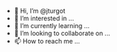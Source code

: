 - 👋 Hi, I’m @jturgot
- 👀 I’m interested in ...
- 🌱 I’m currently learning ...
- 💞️ I’m looking to collaborate on ...
- 📫 How to reach me ...

<!---
jturgot/jturgot is a ✨ special ✨ repository because its `README.md` (this file) appears on your GitHub profile.
You can click the Preview link to take a look at your changes.
--->
